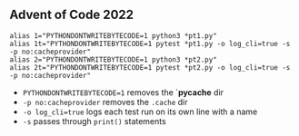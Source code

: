 ## Advent of Code 2022

```
alias 1="PYTHONDONTWRITEBYTECODE=1 python3 *pt1.py"
alias 1t="PYTHONDONTWRITEBYTECODE=1 pytest *pt1.py -o log_cli=true -s -p no:cacheprovider"
alias 2="PYTHONDONTWRITEBYTECODE=1 python3 *pt2.py"
alias 2t="PYTHONDONTWRITEBYTECODE=1 pytest *pt2.py -o log_cli=true -s -p no:cacheprovider"
```

- `PYTHONDONTWRITEBYTECODE=1` removes the `__pycache__ dir
- `-p no:cacheprovider` removes the `.cache` dir
- `-o log_cli=true` logs each test run on its own line with a name
- `-s` passes through `print()` statements
